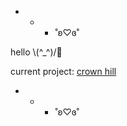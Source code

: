 - - - ˚ʚ♡ɞ˚

hello \\(^_^)/🌷

current project: [crown hill](https://github.com/tennie-png/crownhill/tree/main#readme)

- - - ˚ʚ♡ɞ˚
